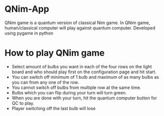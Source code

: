 # QNim-App
QNim game is a quantum version of classical Nim game. In QNim game, human/classical computer will play against quantum computer. Developed using pygame in python

# How to play QNim game
+ Select amount of bulbs you want in each of the four rows on the light board and who should play first on the configuration page and hit start.
+ You can switch off minimum of 1 bulb and maximum of as many bulbs as you can from any one of the row. 
+ You cannot switch off bulbs from multiple row at the same time.
+ Bulbs which you can flip during your turn will turn green.
+ When you are done with your turn, hit the quantum computer button for QC to play.
+ Player switching off the last bulb will lose

